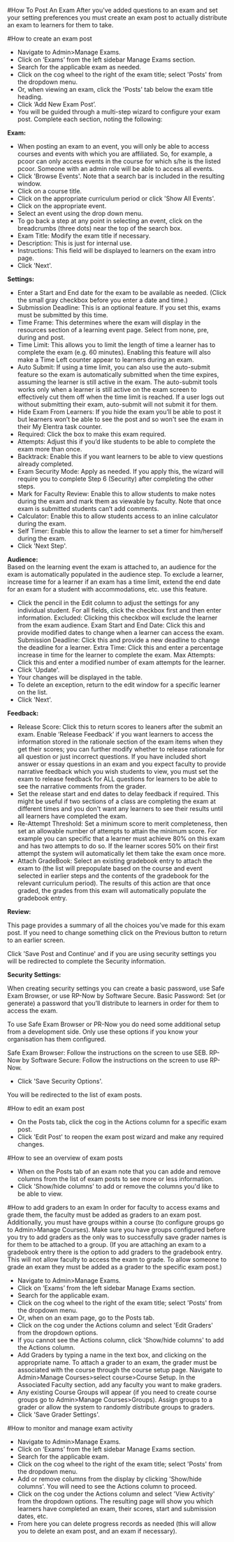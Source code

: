 #How To Post An Exam
After you've added questions to an exam and set your setting preferences you must create an exam post to actually distribute an exam to learners for them to take.

#How to create an exam post
* Navigate to Admin>Manage Exams.
* Click on ‘Exams’ from the left sidebar Manage Exams section.
* Search for the applicable exam as needed.
* Click on the cog wheel to the right of the exam title; select 'Posts' from the dropdown menu.
* Or, when viewing an exam, click the 'Posts' tab below the exam title heading.
* Click ‘Add New Exam Post’.
* You will be guided through a multi-step wizard to configure your exam post.  Complete each section, noting the following:  

**Exam:**  

* When posting an exam to an event, you will only be able to access courses and events with which you are affiliated.  So, for example, a pcoor can only access events in the course for which s/he is the listed pcoor.  Someone with an admin role will be able to access all events.  
* Click 'Browse Events'.  Note that a search bar is included in the resulting window.
* Click on a course title.
* Click on the appropriate curriculum period or click 'Show All Events'.  
* Click on the appropriate event.
* Select an event using the drop down menu.  
* To go back a step at any point in selecting an event, click on the breadcrumbs (three dots) near the top of the search box.
* Exam Title: Modify the exam title if necessary.
* Description: This is just for internal use.
* Instructions: This field will be displayed to learners on the exam intro page.
* Click 'Next'.  

**Settings:**  

* Enter a Start and End date for the exam to be available as needed. (Click the small gray checkbox before you enter a date and time.)  
* Submission Deadline: This is an optional feature.  If you set this, exams must be submitted by this time.
* Time Frame: This determines where the exam will display in the resources section of a learning event page. Select from none, pre, during and post.
* Time Limit: This allows you to limit the length of time a learner has to complete the exam (e.g. 60 minutes).  Enabling this feature will also make a Time Left counter appear to learners during an exam.  
* Auto Submit: If using a time limit, you can also use the auto-submit feature so the exam is automatically submitted when the time expires, assuming the learner is still active in the exam.  The auto-submit tools works only when a learner is still active on the exam screen to effectively cut them off when the time limit is reached.  If a user logs out without submitting their exam, auto-submit will not submit it for them.
* Hide Exam From Learners: If you hide the exam you’ll be able to post it but learners won’t be able to see the post and so won't see the exam in their My Elentra task counter.  
* Required: Click the box to make this exam required.
* Attempts: Adjust this if you’d like students to be able to complete the exam more than once.
* Backtrack: Enable this if you want learners to be able to view questions already completed.
* Exam Security Mode: Apply as needed.  If you apply this, the wizard will require you to complete Step 6 (Security) after completing the other steps.
* Mark for Faculty Review: Enable this to allow students to make notes during the exam and mark them as viewable by faculty.  Note that once exam is submitted students can’t add comments.
* Calculator: Enable this to allow students access to an inline calculator during the exam.
* Self Timer: Enable this to allow the learner to set a timer for him/herself during the exam.
* Click 'Next Step'.  

**Audience:**  
Based on the learning event the exam is attached to, an audience for the exam is automatically populated in the audience step.  To exclude a learner, increase time for a learner if an exam has a time limit, extend the end date for an exam for a student with accommodations, etc. use this feature.  

* Click the pencil in the Edit column to adjust the settings for any individual student.  For all fields, click the checkbox first and then enter information.
Excluded: Clicking this checkbox will exclude the learner from the exam audience.
Exam Start and End Date: Click this and provide modified dates to change when a learner can access the exam.
Submission Deadline: Click this and provide a new deadline to change the deadline for a learner.
Extra Time: Click this and enter a percentage increase in time for the learner to complete the exam.
Max Attempts: Click this and enter a modified number of exam attempts for the learner.
* Click 'Update'.
* Your changes will be displayed in the table.
* To delete an exception, return to the edit window for a specific learner on the list.
* Click 'Next'.  

**Feedback:**  

* Release Score: Click this to return scores to leaners after the submit an exam.  Enable ‘Release Feedback’ if you want learners to access the information stored in the rationale section of the exam items when they get their scores; you can further modify whether to release rationale for all question or just incorrect questions.  If you have included short answer or essay questions in an exam and you expect faculty to provide narrative feedback which you wish students to view, you must set the exam to release feedback for ALL questions for learners to be able to see the narrative comments from the grader.
* Set the release start and end dates to delay feedback if required.  This might be useful if two sections of a class are completing the exam at different times and you don't want any learners to see their results until all learners have completed the exam.
* Re-Attempt Threshold: Set a minimum score to merit completeness, then set an allowable number of attempts to attain the minimum score.  For example you can specific that a learner must achieve 80% on this exam and has two attempts to do so.  If the learner scores 50% on their first attempt the system will automatically let them take the exam once more.
* Attach GradeBook: Select an existing gradebook entry to attach the exam to (the list will prepopulate based on the course and event selected in earlier steps and the contents of the gradebook for the relevant curriculum period).  The results of this action are that once graded, the grades from this exam will automatically populate the gradebook entry.  

**Review:**  

This page provides a summary of all the choices you’ve made for this exam post.  If you need to change something click on the Previous button to return to an earlier screen.

Click 'Save Post and Continue' and if you are using security settings you will be redirected to complete the Security information.

**Security Settings:**  

When creating security settings you can create a basic password, use Safe Exam Browser, or use RP-Now by Software Secure.
Basic Password: Set (or generate) a password that you’ll distribute to learners in order for them to access the exam.

To use Safe Exam Browser or PR-Now you do need some additional setup from a development side.  Only use these options if you know your organisation has them configured.

Safe Exam Browser: Follow the instructions on the screen to use SEB.
RP-Now by Software Secure: Follow the instructions on the screen to use RP-Now.  
* Click 'Save Security Options'.

You will be redirected to the list of exam posts.

#How to edit an exam post  
* On the Posts tab, click the cog in the Actions column for a specific exam post.  
* Click 'Edit Post' to reopen the exam post wizard and make any required changes.

#How to see an overview of exam posts  
* When on the Posts tab of an exam note that you can adde and remove columns from the list of exam posts to see more or less information.  
* Click 'Show/hide columns' to add or remove the columns you'd like to be able to view.  

#How to add graders to an exam
In order for faculty to access exams and grade them, the faculty must be added as graders to an exam post.  Additionally, you must have groups within a course (to configure groups go to Admin>Manage Courses).  Make sure you have groups configured before you try to add graders as the only was to successfully save grader names is for them to be attached to a group.  (If you are attaching an exam to a gradebook entry there is the option to add graders to the gradebook entry.  This will not allow faculty to access the exam to grade.  To allow someone to grade an exam they must be added as a grader to the specific exam post.)  

* Navigate to Admin>Manage Exams.
* Click on ‘Exams’ from the left sidebar Manage Exams section.
* Search for the applicable exam.
* Click on the cog wheel to the right of the exam title; select 'Posts' from the dropdown menu.
* Or, when on an exam page, go to the Posts tab.
* Click on the cog under the Actions column and select 'Edit Graders' from the dropdown options.  
* If you cannot see the Actions column, click 'Show/hide columns' to add the Actions column.
* Add Graders by typing a name in the text box, and clicking on the appropriate name.  To attach a grader to an exam, the grader must be associated with the course through the course setup page.  Navigate to Admin>Manage Courses>select course>Course Setup.  In the Associated Faculty section, add any faculty you want to make graders.
* Any existing Course Groups will appear (if you need to create course groups go to Admin>Manage Courses>Groups).  Assign groups to a grader or allow the system to randomly distribute groups to graders.  
* Click 'Save Grader Settings'.

#How to monitor and manage exam activity
* Navigate to Admin>Manage Exams.
* Click on ‘Exams’ from the left sidebar Manage Exams section.
* Search for the applicable exam.
* Click on the cog wheel to the right of the exam title; select 'Posts' from the dropdown menu.
* Add or remove columns from the display by clicking 'Show/hide columns'.  You will need to see the Actions column to proceed.
* Click on the cog under the Actions column and select 'View Activity' from the dropdown options. The resulting page will show you which learners have completed an exam, their scores, start and submission dates, etc.  
* From here you can delete progress records as needed (this will allow you to delete an exam post, and an exam if necessary).
